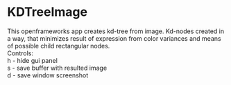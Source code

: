 # KDTreeImage

This openframeworks app creates kd-tree from image. Kd-nodes created in a way, that minimizes result of expression from color variances and means of possible child rectangular nodes.  
Controls:  
h - hide gui panel  
s - save buffer with resulted image  
d - save window screenshot  
